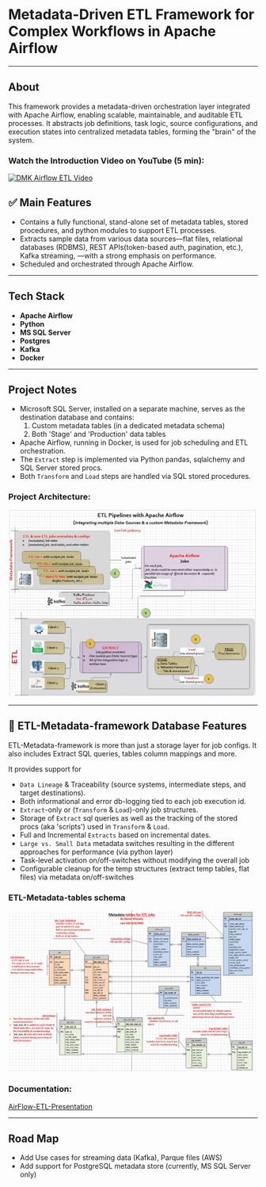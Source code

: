 # Metadata-Driven ETL Framework for Complex Workflows in Apache Airflow

---

## About

This framework provides a metadata-driven orchestration layer integrated with Apache Airflow, enabling scalable, maintainable, and auditable ETL processes. It abstracts job definitions, task logic, source configurations, and execution states into centralized metadata tables, forming the "brain" of the system.

### Watch the Introduction Video on YouTube (5 min):

[![DMK Airflow ETL Video](https://img.youtube.com/vi/PLd0rHZdO3s/0.jpg)](https://www.youtube.com/watch?v=PLd0rHZdO3s)


## ✅ Main Features

- Contains a fully functional, stand-alone set of metadata tables, stored procedures, and python modules to support ETL processes.
- Extracts sample data from various data sources—flat files, relational databases (RDBMS), REST APIs(token-based auth, pagination, etc.), Kafka streaming, —with a strong emphasis on performance.
- Scheduled and orchestrated through Apache Airflow.

---

## Tech Stack

- **Apache Airflow**
- **Python**
- **MS SQL Server**
- **Postgres**
- **Kafka**
- **Docker** 

---

## Project Notes

- Microsoft SQL Server, installed on a separate machine, serves as the destination database and contains:
  1. Custom metadata tables (in a dedicated metadata schema)
  2. Both 'Stage' and 'Production' data tables
- Apache Airflow, running in Docker, is used for job scheduling and ETL orchestration.
- The `Extract` step is implemented via Python pandas, sqlalchemy and SQL Server stored procs.
- Both `Transform` and `Load` steps are handled via SQL stored procedures.
  
### Project Architecture: 

<img src="diagrams/Project-architecture.jpg" alt="Example" width="500" hight="300"/>

---

## 🧠 ETL-Metadata-framework Database Features

ETL-Metadata-framework is more than just a storage layer for job configs. It also includes Extract SQL queries, tables column mappings and more.

It provides support for 
- `Data Lineage` & Traceability (source systems, intermediate steps, and target destinations).
- Both informational and error db-logging tied to each job execution id.
- `Extract`-only or (`Transform` & `Load`)-only job structures.
- Storage of `Extract` sql queries as well as the tracking of the stored procs (aka 'scripts') used in `Transform` & `Load`.
- Full and Incremental `Extracts` based on incremental dates.
- `Large vs. Small Data` metadata switches resulting in the different approaches for performance (via python layer)
- Task-level activation on/off-switches without modifying the overall job
- Configurable cleanup for the temp structures (extract temp tables, flat files) via metadata on/off-switches


### ETL-Metadata-tables schema 

<img src="diagrams/metadata-db-schema.jpg" alt="Example" width="500" hight="300"/>

### Documentation:

[AirFlow-ETL-Presentation](https://github.com/klionsky123/dmk-airflow-etl/blob/main/diagrams/AirFlow-ETL-Presentation.pdf)

---

## Road Map

- Add Use cases for streaming data (Kafka), Parque files (AWS)
- Add support for PostgreSQL metadata store (currently, MS SQL Server only)



